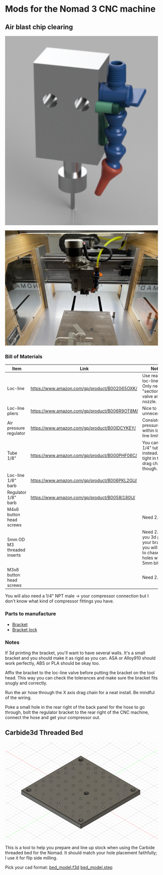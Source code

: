 # Mods for the Nomad 3 CNC machine

## Air blast chip clearing

![air blast mod render](./images/air_blast_render.png)

![air blast mod picture](./images/air_blast_image.png)

### Bill of Materials
Item | Link | Note
---- | ---- | ----
Loc-line | https://www.amazon.com/gp/product/B002065OXK/ | Use real 1/4" loc-line. Only need 1 "section", 1 valve and 1 nozzle.
Loc-line pliers | https://www.amazon.com/gp/product/B006R9OT8M/ | Nice to have, unnecessary.
Air pressure regulator | https://www.amazon.com/gp/product/B00IDCYKEY/ | Consistent pressure within loc-line limits.
Tube 1/8" | https://www.amazon.com/gp/product/B000PHF06C/ | You can use 1/4" tubing instead. It's tight in the drag chain though.
Loc-line 1/8" barb | https://www.amazon.com/gp/product/B006PKL2GU/ | 
Regulator 1/8" barb | https://www.amazon.com/gp/product/B0058I180U/ | 
M4x6 button head screws | | Need 2.
5mm OD M3 threaded inserts | | Need 2.  If you 3d print your bracket you will want to chase the holes with a 5mm bit.
M3x8 button head screws | | Need 2.

You will also need a 1/4" NPT male -> your compressor connection but I don't know what kind of compressor fittings you have.

### Parts to manufacture

* [Bracket](./models/air_blast_bracket.stl)
* [Bracket lock](./models/air_blast_lock.stl)

### Notes
If 3d printing the bracket, you'll want to have several walls.  It's a small bracket and you should make it as rigid as you can.  ASA or Alloy910 should work perfectly, ABS or PLA should be okay too.

Affix the bracket to the loc-line valve before putting the bracket on the tool head.  This way you can check the tolerances and make sure the bracket fits snugly and correctly.

Run the air hose through the X axis drag chain for a neat install.  Be mindful of the wiring.

Poke a small hole in the rear right of the back panel for the hose to go through, bolt the regulator bracket to the rear right of the CNC machine, connect the hose and get your compressor out.


## Carbide3d Threaded Bed

![threaded bed model](./images/bed_model.png)

This is a tool to help you prepare and line up stock when using the Carbide threaded bed for the Nomad.  It should match your hole placement faithfully; I use it for flip side milling.

Pick your cad format: [bed_model.f3d](./cad/bed_model.f3d)   [bed_model.step](./cad/bed_model.step)



